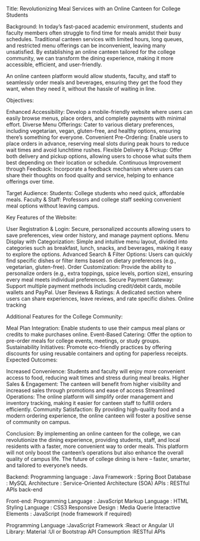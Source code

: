 Title: Revolutionizing Meal Services with an Online Canteen for College Students

Background: In today’s fast-paced academic environment, students and faculty members often struggle to find time for meals amidst their busy schedules. Traditional canteen services with limited hours, long queues, and restricted menu offerings can be inconvenient, leaving many unsatisfied. By establishing an online canteen tailored for the college community, we can transform the dining experience, making it more accessible, efficient, and user-friendly.

An online canteen platform would allow students, faculty, and staff to seamlessly order meals and beverages, ensuring they get the food they want, when they need it, without the hassle of waiting in line.

Objectives:

Enhanced Accessibility: Develop a mobile-friendly website where users can easily browse menus, place orders, and complete payments with minimal effort.
Diverse Menu Offerings: Cater to various dietary preferences, including vegetarian, vegan, gluten-free, and healthy options, ensuring there’s something for everyone.
Convenient Pre-Ordering: Enable users to place orders in advance, reserving meal slots during peak hours to reduce wait times and avoid lunchtime rushes.
Flexible Delivery & Pickup: Offer both delivery and pickup options, allowing users to choose what suits them best depending on their location or schedule.
Continuous Improvement through Feedback: Incorporate a feedback mechanism where users can share their thoughts on food quality and service, helping to enhance offerings over time.

Target Audience:
Students: College students who need quick, affordable meals.
Faculty & Staff: Professors and college staff seeking convenient meal options without leaving campus.

Key Features of the Website:

User Registration & Login: Secure, personalized accounts allowing users to save preferences, view order history, and manage payment options.
Menu Display with Categorization: Simple and intuitive menu layout, divided into categories such as breakfast, lunch, snacks, and beverages, making it easy to explore the options.
Advanced Search & Filter Options: Users can quickly find specific dishes or filter items based on dietary preferences (e.g., vegetarian, gluten-free).
Order Customization: Provide the ability to personalize orders (e.g., extra toppings, spice levels, portion size), ensuring every meal meets individual preferences.
Secure Payment Gateway: Support multiple payment methods including credit/debit cards, mobile wallets and PayPal.
User Reviews & Ratings: A dedicated section where users can share experiences, leave reviews, and rate specific dishes.
Online tracking

Additional Features for the College Community:

Meal Plan Integration: Enable students to use their campus meal plans or credits to make purchases online.
Event-Based Catering: Offer the option to pre-order meals for college events, meetings, or study groups.
Sustainability Initiatives: Promote eco-friendly practices by offering discounts for using reusable containers and opting for paperless receipts.
Expected Outcomes:

Increased Convenience: Students and faculty will enjoy more convenient access to food, reducing wait times and stress during meal breaks.
Higher Sales & Engagement: The canteen will benefit from higher visibility and increased sales through promotions and ease of access
Streamlined Operations: The online platform will simplify order management and inventory tracking, making it easier for canteen staff to fulfill orders efficiently.
Community Satisfaction: By providing high-quality food and a modern ordering experience, the online canteen will foster a positive sense of community on campus.

Conclusion: By implementing an online canteen for the college, we can revolutionize the dining experience, providing students, staff, and local residents with a faster, more convenient way to order meals. This platform will not only boost the canteen’s operations but also enhance the overall quality of campus life. The future of college dining is here – faster, smarter, and tailored to everyone’s needs.

Backend:
Programming language  : Java 
Framework                     : Spring Boot 
Database                         : MySQL 
Architecture                    : Service-Oriented Architecture (SOA)
APIs                                 : RESTful APIs back-end 

Front-end: 
Programming Language  : JavaScript
Markup Language           : HTML 
Styling Language             : CSS3
Responsive Design           : Media Querie 
Interactive Elements        : JavaScript (node framework if required)

Programming Language  :JavaScript
Framework                       :React or Angular
UI Library: Material       :UI or Bootstrap
API Consumption            :RESTful APIs
